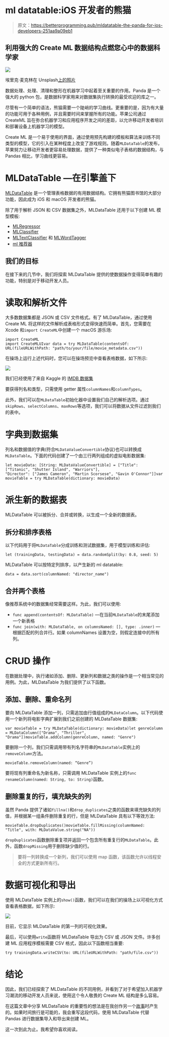 # ml datatable:iOS 开发者的熊猫

> 原文：<https://betterprogramming.pub/mldatatable-the-panda-for-ios-developers-251aa9a09eb1>

## 利用强大的 Create ML 数据结构点燃您心中的数据科学家

![](img/fa10ef181fc2debde0edf7c24d2a1d0f.png)

埃里克·麦克林在 Unsplash[上的照片](https://unsplash.com?utm_source=medium&utm_medium=referral)

数据处理、处理、清理和整形在机器学习中起着至关重要的作用。Panda 是一个强大的 python 包，是数据科学家用来对数据集执行转换的最受欢迎的库之一。

尽管有一个简单的语法，熊猫需要一个陡峭的学习曲线。更重要的是，因为有大量的功能可用于各种用例，并且需要时间来掌握所有的功能。苹果公司通过 CreateML 旨在弥合机器学习和应用程序开发之间的差距，以允许移动开发者培训和部署设备上机器学习的模型。

Create ML 是一个易于使用的界面，通过使用预先构建的模板和算法来训练不同类型的模型，它的引入在某种程度上改变了游戏规则。随着`MLDataTable`的发布，苹果努力让移动开发者更容易处理数据，提供了一种类似电子表格的数据结构，与 Pandas 相比，学习曲线更容易。

# MLDataTable —在引擎盖下

[MLDataTable](https://developer.apple.com/documentation/createml/mldatatable) 是一个管理表格数据的有用数据结构。它拥有熊猫图书馆的大部分功能，因此成为 iOS 和 macOS 开发者的熊猫。

除了用于解析 JSON 和 CSV 数据集之外，MLDataTable 还用于以下创建 ML 模型模板:

*   [MLRegressor](https://developer.apple.com/documentation/createml/mlregressor)
*   [MLClassifier](https://developer.apple.com/documentation/createml/mlclassifier)
*   [MLTextClassifier](https://developer.apple.com/documentation/createml/mltextclassifier) 和 [MLWordTagger](https://developer.apple.com/documentation/createml/mlwordtagger)
*   [ml 推荐器](https://developer.apple.com/documentation/createml/mlrecommender)

## 我们的目标

在接下来的几节中，我们将探索 MLDataTable 提供的使数据操作变得简单有趣的功能，特别是对于移动开发人员。

# 读取和解析文件

大多数数据集都是 JSON 或 CSV 文件格式。有了 MLDataTable，通过使用 Create ML 将这样的文件解析成表格形式变得快速而简单。首先，您需要在 Xcode 和`import CreateML`中创建一个 macOS 游乐场:

```
import CreateML
import CreateMLUIvar data = try MLDataTable(contentsOf: URL(fileURLWithPath: "path/to/your/file/movie_metadata.csv"))
```

在操场上运行上述代码时，您可以在操场预览中查看表格数据，如下所示:

![](img/3afdc8f9e0795daf7030168f25dcec33.png)

我们已经使用了来自 Kaggle 的 [IMDB 数据集](https://www.kaggle.com/carolzhangdc/imdb-5000-movie-dataset/kernels)

要获得列名和类型，只需使用 getter 属性`columnNames`和`columnTypes`。

此外，我们可以在`MLDataTable`初始化器中设置我们自己的解析选项。通过`skipRows`、`selectColumns`、`maxRows`等选项，我们可以将数据从文件过滤到我们的表中。

# 字典到数据集

列名和数据值的字典(符合`MLDataValueConvertible`协议)也可以转换成`MLDataTable`。下面的代码创建了一个由三行两列组成的虚拟电影数据集:

```
let movieData: [String: MLDataValueConvertible] = ["Title": ["Titanic", "Shutter Island", "Warriors"],
"Director": ["James Cameron", "Martin Scorsese", "Gavin O'Connor"]]var movieTable = try MLDataTable(dictionary: movieData)
```

# 派生新的数据表

MLDataTable 可以被拆分、合并或转换，以生成一个全新的数据表。

## 拆分和排序表格

以下代码用于将`MLDataTable`分成训练和测试数据集，用于模型训练和评估:

```
let (trainingData, testingData) = data.randomSplit(by: 0.8, seed: 5)
```

MLDataTable 可以按特定列排序，以产生新的 ml datatable:

```
data = data.sort(columnNamed: "director_name")
```

## 合并两个表格

像推荐系统中的数据集经常需要这样。为此，我们可以使用:

*   `func append(contentsOf: MLDataTable)` —在当前`MLDataTable`的末尾添加一个新表格
*   `func join(with: MLDataTable, on columnsNamed: [], type: .inner)` —根据匹配的列合并行。如果 columnNames 设置为空，则假定连接中的所有列。

# CRUD 操作

在数据处理中，执行诸如添加、删除、更新列和数据之类的操作是一个相当常见的用例。为此，MLDataTable 为我们提供了以下函数。

## 添加、删除、重命名列

要向 MLDataTable 添加一列，只需追加由行值组成的`MLDataColumn`。以下代码使用一个新列将电影字典扩展到我们之前创建的 MLDataTable 数据集:

```
var movieTable = try MLDataTable(dictionary: movieData)let genreColumn = MLDataColumn(["Drama", "Thriller", "Drama"])movieTable.addColumn(genreColumn, named: "Genre")
```

要删除一个列，我们只需调用带有列名字符串的`MLDataTable`实例上的`removeColumn`方法。

```
movieTable.removeColumn(named: “Genre”)
```

要将现有列重命名为新名称，只需调用 MLDataTable 实例上的`func renameColumn(named: String, to: String)`函数。

## 删除重复的行，填充缺失的列

虽然 Panda 提供了诸如`fillna()`和`drop_duplicates`之类的函数来填充缺失的列值，并根据某一组条件删除重复的行，但是 MLDataTable 具有以下等效方法:

```
movieTable.dropDuplicates()movieTable.fillMissing(columnNamed: "Title", with: MLDataValue.string("NA"))
```

`dropDuplicates`函数删除重复项并返回一个包含所有重复行的`MLDataTable`。此外，函数`dropMissing`用于删除缺少值的行。

> 要将一列转换成一个新列，我们可以使用 map 函数，该函数允许以线程安全的方式更新所有行。

# 数据可视化和导出

使用 MLDataTable 实例上的`show()`函数，我们可以在我们的操场上以可视化方式查看表格数据，如下所示:

![](img/2864a06886c5ab5a134bee60c5fdbd98.png)

目前，它显示 MLDataTable 的第一列的可视化效果。

最后，可以使用`write`函数将 MLDataTable 导出为 CSV 或 JSON 文件。许多创建 ML 应用程序模板需要 CSV 格式，因此以下函数相当重要:

```
try trainingData.writeCSV(to: URL(fileURLWithPath: "path/file.csv"))
```

# 结论

因此，我们已经探索了 MLDataTable 的不同用例，并看到了对于希望加入机器学习潮流的移动开发人员来说，使用这个令人敬畏的 Create ML 结构是多么容易。

在这篇文章中分享 MLDataTable 的重要性的想法是在我创作另一个[故事](https://towardsdatascience.com/classifying-movie-reviews-with-natural-language-framework-12dfe2fc3308)时产生的。如果时间旅行是可能的，我会重写这段代码，使用 MLDataTable 代替 Pandas 进行数据集导入和导出来创建 ML。

这一次到此为止。我希望你喜欢阅读。